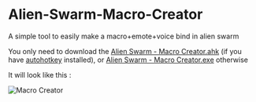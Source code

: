 # Alien-Swarm-Macro-Creator
A simple tool to easily make a macro+emote+voice bind in alien swarm


You only need to download the [Alien Swarm - Macro Creator.ahk](https://raw.githubusercontent.com/wawawawawawawa/Alien-Swarm-Macro-Creator/master/Alien%20Swarm%20-%20Macro%20Creator.ahk) (if you have [autohotkey](https://www.autohotkey.com/) installed), or [Alien Swarm - Macro Creator.exe](https://raw.githubusercontent.com/wawawawawawawa/Alien-Swarm-Macro-Creator/master/Alien%20Swarm%20-%20Macro%20Creator.exe) otherwise

It will look like this :

![Macro Creator](https://i.imgur.com/Cek3NCM.png)
